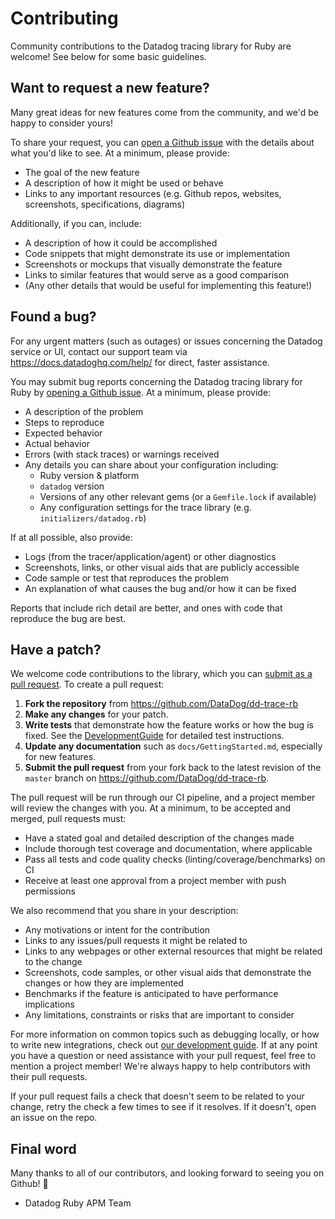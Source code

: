 # Contributing

Community contributions to the Datadog tracing library for Ruby are welcome! See below for some basic guidelines.

## Want to request a new feature?

Many great ideas for new features come from the community, and we'd be happy to consider yours!

To share your request, you can [open a Github issue](https://github.com/DataDog/dd-trace-rb/issues/new) with the details about what you'd like to see. At a minimum, please provide:

 - The goal of the new feature
 - A description of how it might be used or behave
 - Links to any important resources (e.g. Github repos, websites, screenshots, specifications, diagrams)

Additionally, if you can, include:

 - A description of how it could be accomplished
 - Code snippets that might demonstrate its use or implementation
 - Screenshots or mockups that visually demonstrate the feature
 - Links to similar features that would serve as a good comparison
 - (Any other details that would be useful for implementing this feature!)

## Found a bug?

For any urgent matters (such as outages) or issues concerning the Datadog service or UI, contact our support team via https://docs.datadoghq.com/help/ for direct, faster assistance.

You may submit bug reports concerning the Datadog tracing library for Ruby by [opening a Github issue](https://github.com/DataDog/dd-trace-rb/issues/new). At a minimum, please provide:

 - A description of the problem
 - Steps to reproduce
 - Expected behavior
 - Actual behavior
 - Errors (with stack traces) or warnings received
 - Any details you can share about your configuration including:
    - Ruby version & platform
    - `datadog` version
    - Versions of any other relevant gems (or a `Gemfile.lock` if available)
    - Any configuration settings for the trace library (e.g. `initializers/datadog.rb`)

If at all possible, also provide:

 - Logs (from the tracer/application/agent) or other diagnostics
 - Screenshots, links, or other visual aids that are publicly accessible
 - Code sample or test that reproduces the problem
 - An explanation of what causes the bug and/or how it can be fixed

Reports that include rich detail are better, and ones with code that reproduce the bug are best.

## Have a patch?

We welcome code contributions to the library, which you can [submit as a pull request](https://github.com/DataDog/dd-trace-rb/pull/new/master). To create a pull request:

1. **Fork the repository** from https://github.com/DataDog/dd-trace-rb
2. **Make any changes** for your patch.
3. **Write tests** that demonstrate how the feature works or how the bug is fixed. See the [DevelopmentGuide](https://github.com/DataDog/dd-trace-rb/blob/master/docs/DevelopmentGuide.md) for detailed test instructions.
4. **Update any documentation** such as `docs/GettingStarted.md`, especially for new features.
5. **Submit the pull request** from your fork back to the latest revision of the `master` branch on https://github.com/DataDog/dd-trace-rb.

The pull request will be run through our CI pipeline, and a project member will review the changes with you. At a minimum, to be accepted and merged, pull requests must:

 - Have a stated goal and detailed description of the changes made
 - Include thorough test coverage and documentation, where applicable
 - Pass all tests and code quality checks (linting/coverage/benchmarks) on CI
 - Receive at least one approval from a project member with push permissions

We also recommend that you share in your description:

 - Any motivations or intent for the contribution
 - Links to any issues/pull requests it might be related to
 - Links to any webpages or other external resources that might be related to the change
 - Screenshots, code samples, or other visual aids that demonstrate the changes or how they are implemented
 - Benchmarks if the feature is anticipated to have performance implications
 - Any limitations, constraints or risks that are important to consider

For more information on common topics such as debugging locally, or how to write new integrations, check out [our development guide](https://github.com/DataDog/dd-trace-rb/blob/master/docs/DevelopmentGuide.md). If at any point you have a question or need assistance with your pull request, feel free to mention a project member! We're always happy to help contributors with their pull requests.

If your pull request fails a check that doesn't seem to be related to your change,
retry the check a few times to see if it resolves. If it doesn't, open an issue on the repo.

## Final word

Many thanks to all of our contributors, and looking forward to seeing you on Github! :tada:

 - Datadog Ruby APM Team
